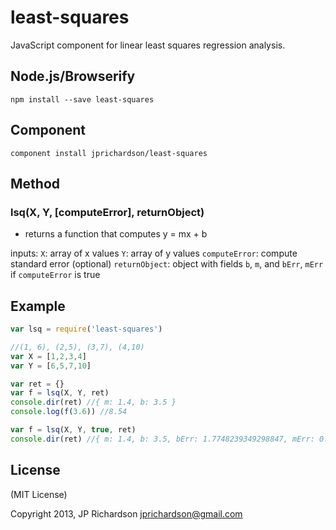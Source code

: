 least-squares
=============

JavaScript component for linear least squares regression analysis.



Node.js/Browserify
------------------

    npm install --save least-squares


Component
---------

    component install jprichardson/least-squares


Method
-------

### lsq(X, Y, [computeError], returnObject)

- returns a function that computes y = mx + b

inputs:
`X`: array of x values
`Y`: array of y values
`computeError`: compute standard error (optional)
`returnObject`: object with fields `b`, `m`, and `bErr`, `mErr` if `computeError` is true


Example
------

```js
var lsq = require('least-squares')

//(1, 6), (2,5), (3,7), (4,10)
var X = [1,2,3,4]
var Y = [6,5,7,10]

var ret = {}
var f = lsq(X, Y, ret)
console.dir(ret) //{ m: 1.4, b: 3.5 }
console.log(f(3.6)) //8.54

var f = lsq(X, Y, true, ret)
console.dir(ret) //{ m: 1.4, b: 3.5, bErr: 1.7748239349298847, mErr: 0.648074069840786 }

```


License
-------

(MIT License)

Copyright 2013, JP Richardson  <jprichardson@gmail.com>



